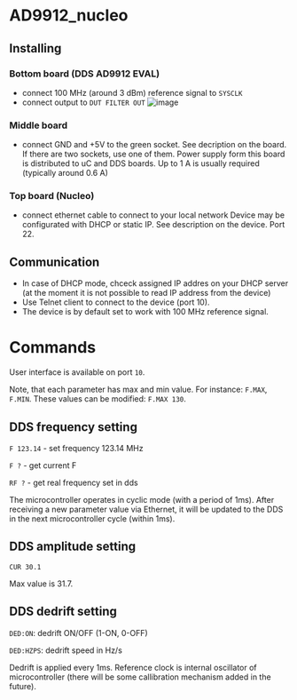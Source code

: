 # AD9912_nucleo
## Installing
### Bottom board (DDS AD9912 EVAL)
* connect 100 MHz (around 3 dBm) reference signal to `SYSCLK`
* connect output to `DUT FILTER OUT` 
![image](https://github.com/KLFAMO/AD9912_nucleo/assets/114686928/b806660c-8974-44a4-b481-348a31766cbc)

### Middle board
* connect GND and +5V to the green socket. See decription on the board. If there are two sockets, use one of them.
Power supply form this board is distributed to uC and DDS boards. Up to 1 A is usually required (typically around 0.6 A)

### Top board (Nucleo)
* connect ethernet cable to connect to your local network
Device may be configurated with DHCP or static IP. See description on the device. Port 22.

## Communication
* In case of DHCP mode, chceck assigned IP addres on your DHCP server (at the moment it is not possible to read IP address from the device)
* Use Telnet client to connect to the device (port 10).
* The device is by default set to work with 100 MHz reference signal.


# Commands

User interface is available on port `10`.

Note, that each parameter has max and min value. For instance: `F.MAX`, `F.MIN`. These values can be modified: `F.MAX 130`.

## DDS frequency setting

`F 123.14`  - set frequency 123.14 MHz

`F ?`   - get current F

`RF ?`  - get real frequency set in dds

The microcontroller operates in cyclic mode (with a period of 1ms). After receiving a new parameter value via Ethernet, it will be updated to the DDS in the next microcontroller cycle (within 1ms).

## DDS amplitude setting

`CUR 30.1`

Max value is 31.7.

## DDS dedrift setting

`DED:ON`: dedrift ON/OFF (1-ON, 0-OFF)

`DED:HZPS`: dedrift speed in Hz/s

Dedrift is applied every 1ms. Reference clock is internal oscillator of microcontroller (there will be some callibration mechanism added in the future).